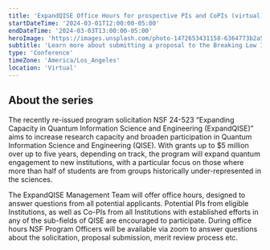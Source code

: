 ```yaml
---
title: 'ExpandQISE Office Hours for prospective PIs and CoPIs (virtual)'
startDateTime: '2024-03-01T12:00:00-05:00'
endDateTime: '2024-03-03T13:00:00-05:00'
heroImage: 'https://images.unsplash.com/photo-1472653431158-6364773b2a56?q=80&w=2669&auto=format&fit=crop&ixlib=rb-4.0.3&ixid=M3wxMjA3fDB8MHxwaG90by1wYWdlfHx8fGVufDB8fHx8fA%3D%3D'
subtitle: 'Learn more about submitting a proposal to the Breaking Low Ideas Lab initiative.'
type: 'Conference'
timeZone: 'America/Los_Angeles'
location: 'Virtual'
---
```


## About the series

The recently re-issued program solicitation NSF 24-523 “Expanding Capacity in Quantum Information Science and Engineering (ExpandQISE)” aims to increase research capacity and broaden participation in Quantum Information Science and Engineering (QISE). With grants up to $5 million over up to five years, depending on track, the program will expand quantum engagement to new institutions, with a particular focus on those where more than half of students are from groups historically under-represented in the sciences.

The ExpandQISE Management Team will offer office hours, designed to answer questions from all potential applicants. Potential PIs from eligible Institutions, as well as Co-PIs from all Institutions with established efforts in any of the sub-fields of QISE are encouraged to participate. During office hours NSF Program Officers will be available via zoom to answer questions about the solicitation, proposal submission, merit review process etc.
